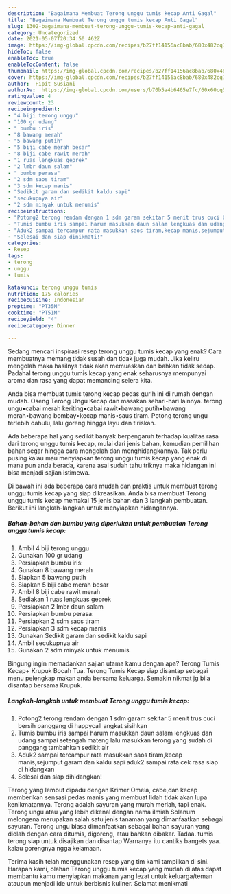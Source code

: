 ```yaml
---
description: "Bagaimana Membuat Terong unggu tumis kecap Anti Gagal"
title: "Bagaimana Membuat Terong unggu tumis kecap Anti Gagal"
slug: 1302-bagaimana-membuat-terong-unggu-tumis-kecap-anti-gagal
category: Uncategorized
date: 2021-05-07T20:34:50.462Z
image: https://img-global.cpcdn.com/recipes/b27ff14156ac8bab/680x482cq70/terong-unggu-tumis-kecap-foto-resep-utama.jpg
hideToc: false
enableToc: true
enableTocContent: false
thumbnail: https://img-global.cpcdn.com/recipes/b27ff14156ac8bab/680x482cq70/terong-unggu-tumis-kecap-foto-resep-utama.jpg
cover: https://img-global.cpcdn.com/recipes/b27ff14156ac8bab/680x482cq70/terong-unggu-tumis-kecap-foto-resep-utama.jpg
author:  Pipit Susiani
authorAv:  https://img-global.cpcdn.com/users/b70b5a4b6465e7fc/60x60cq50/avatar.jpg
ratingvalue: 4
reviewcount: 23
recipeingredient:
- "4 biji terong unggu"
- "100 gr udang"
- " bumbu iris"
- "8 bawang merah"
- "5 bawang putih"
- "5 biji cabe merah besar"
- "8 biji cabe rawit merah"
- "1 ruas lengkuas geprek"
- "2 lmbr daun salam"
- " bumbu perasa"
- "2 sdm saos tiram"
- "3 sdm kecap manis"
- "Sedikit garam dan sedikit kaldu sapi"
- "secukupnya air"
- "2 sdm minyak untuk menumis"
recipeinstructions:
- "Potong2 terong rendam dengan 1 sdm garam sekitar 5 menit trus cuci bersih panggang di happycall angkat sisihkan"
- "Tumis bumbu iris sampai harum masukkan daun salam lengkuas dan udang sampai setengah mateng lalu masukkan terong yang sudah di panggang tambahkan sedikit air"
- "Aduk2 sampai tercampur rata masukkan saos tiram,kecap manis,sejumput garam dan kaldu sapi aduk2 sampai rata cek rasa siap di hidangkan"
- "Selesai dan siap dinikmati!"
categories:
- Resep
tags:
- terong
- unggu
- tumis

katakunci: terong unggu tumis 
nutrition: 175 calories
recipecuisine: Indonesian
preptime: "PT35M"
cooktime: "PT51M"
recipeyield: "4"
recipecategory: Dinner

---
```



Sedang mencari inspirasi resep terong unggu tumis kecap yang enak? Cara membuatnya memang tidak susah dan tidak juga mudah. Jika keliru mengolah maka hasilnya tidak akan memuaskan dan bahkan tidak sedap. Padahal terong unggu tumis kecap yang enak seharusnya mempunyai aroma dan rasa yang dapat memancing selera kita.


Anda bisa membuat tumis terong kecap pedas gurih ini di rumah dengan mudah. Oseng Terong Ungu Kecap dan masakan sehari-hari lainnya. terong ungu•cabai merah keriting•cabai rawit•bawang putih•bawang merah•bawang bombay•kecap manis•saus tiram. Potong terong ungu terlebih dahulu, lalu goreng hingga layu dan tiriskan.

Ada beberapa hal yang sedikit banyak berpengaruh terhadap kualitas rasa dari terong unggu tumis kecap, mulai dari jenis bahan, kemudian pemilihan bahan segar hingga cara mengolah dan menghidangkannya. Tak perlu pusing kalau mau menyiapkan terong unggu tumis kecap yang enak di mana pun anda berada, karena asal sudah tahu triknya maka hidangan ini bisa menjadi sajian istimewa.


Di bawah ini ada beberapa cara mudah dan praktis untuk membuat terong unggu tumis kecap yang siap dikreasikan. Anda bisa membuat Terong unggu tumis kecap memakai 15 jenis bahan dan 3 langkah pembuatan. Berikut ini langkah-langkah untuk menyiapkan hidangannya.

<!--inarticleads1-->

##### Bahan-bahan dan bumbu yang diperlukan untuk pembuatan Terong unggu tumis kecap:

1. Ambil 4 biji terong unggu
1. Gunakan 100 gr udang
1. Persiapkan  bumbu iris:
1. Gunakan 8 bawang merah
1. Siapkan 5 bawang putih
1. Siapkan 5 biji cabe merah besar
1. Ambil 8 biji cabe rawit merah
1. Sediakan 1 ruas lengkuas geprek
1. Persiapkan 2 lmbr daun salam
1. Persiapkan  bumbu perasa:
1. Persiapkan 2 sdm saos tiram
1. Persiapkan 3 sdm kecap manis
1. Gunakan Sedikit garam dan sedikit kaldu sapi
1. Ambil secukupnya air
1. Gunakan 2 sdm minyak untuk menumis


Bingung ingin memadankan sajian utama kamu dengan apa? Terong Tumis Kecap+ Krupuk Bocah Tua. Terong Tumis Kecap siap disantap sebagai menu pelengkap makan anda bersama keluarga. Semakin nikmat jg bila disantap bersama Krupuk. 

<!--inarticleads2-->

##### Langkah-langkah untuk membuat Terong unggu tumis kecap:

1. Potong2 terong rendam dengan 1 sdm garam sekitar 5 menit trus cuci bersih panggang di happycall angkat sisihkan
1. Tumis bumbu iris sampai harum masukkan daun salam lengkuas dan udang sampai setengah mateng lalu masukkan terong yang sudah di panggang tambahkan sedikit air
1. Aduk2 sampai tercampur rata masukkan saos tiram,kecap manis,sejumput garam dan kaldu sapi aduk2 sampai rata cek rasa siap di hidangkan
1. Selesai dan siap dihidangkan!

Terong yang lembut dipadu dengan Krimer Omela, cabe,dan kecap memberikan sensasi pedas manis yang membuat lidah tidak akan lupa kenikmatannya. Terong adalah sayuran yang murah meriah, tapi enak. Terong ungu atau yang lebih dikenal dengan nama ilmiah Solanum melongena merupakan salah satu jenis tanaman yang dimanfaatkan sebagai sayuran. Terong ungu biasa dimanfaatkan sebagai bahan sayuran yang diolah dengan cara ditumis, digoreng, atau bahkan dibakar. Tadaa. tumis terong siap untuk disajikan dan disantap Warnanya itu cantiks bangets yaa. kalau gorengnya ngga kelamaan. 

Terima kasih telah menggunakan resep yang tim kami tampilkan di sini. Harapan kami, olahan Terong unggu tumis kecap yang mudah di atas dapat membantu kamu menyiapkan makanan yang lezat untuk keluarga/teman ataupun menjadi ide untuk berbisnis kuliner. Selamat menikmati
